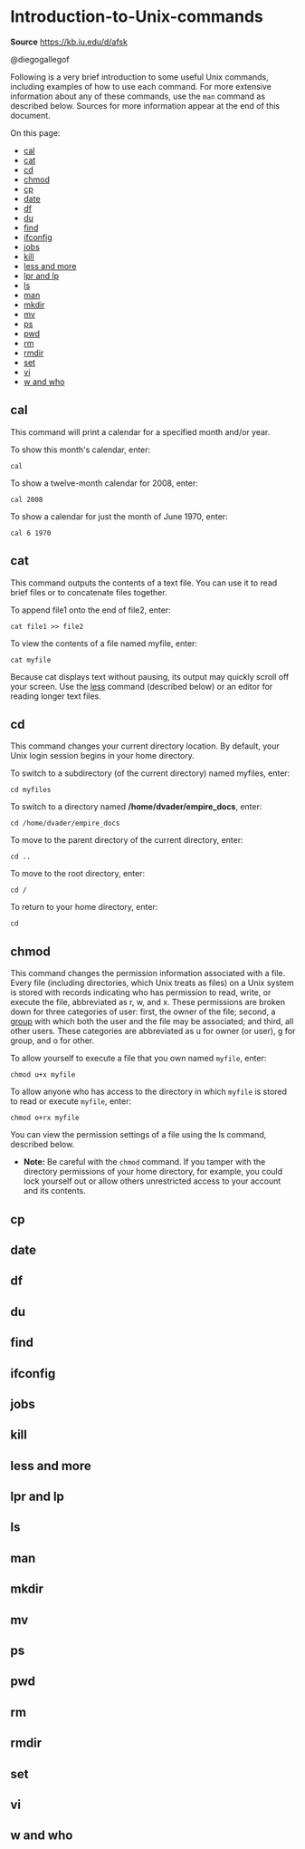 # Introduction-to-Unix-commands

**Source** <https://kb.iu.edu/d/afsk>

@diegogallegof

Following is a very brief introduction to some useful Unix commands, including examples of how to use each command. For more extensive information about any of these commands, use the `man` command as described below. Sources for more information appear at the end of this document.

On this page:


* [cal](#cal)
* [cat](#cat)
* [cd](#cd)
* [chmod](#chmod)
* [cp](#cp)
* [date](#date)
* [df](#df)
* [du](#du)
* [find](#find)
* [ifconfig](#ifconfig)
* [jobs](#jobs)
* [kill](#kill)
* [less and more](#less-and-more)
* [lpr and lp](#lpr-and-lp)
* [ls](#ls)
* [man](#man)
* [mkdir](#mkdir)
* [mv](#mv)
* [ps](#ps)
* [pwd](#pwd)
* [rm](#rm)
* [rmdir](#rmdir)
* [set](#set)
* [vi](#vi)
* [w and who](#w-and-who)

## cal

This command will print a calendar for a specified month and/or year.

To show this month's calendar, enter:

`cal`

To show a twelve-month calendar for 2008, enter:

`cal 2008`

To show a calendar for just the month of June 1970, enter:

`cal 6 1970`

## cat

This command outputs the contents of a text file. You can use it to read brief files or to concatenate files together.

To append file1 onto the end of file2, enter:

`cat file1 >> file2`

To view the contents of a file named myfile, enter:

`cat myfile`

Because cat displays text without pausing, its output may quickly scroll off your screen. Use the [less](#less-and-more) command (described below) or an editor for reading longer text files.

## cd

This command changes your current directory location. By default, your Unix login session begins in your home directory.

To switch to a subdirectory (of the current directory) named myfiles, enter:

`cd myfiles`

To switch to a directory named **/home/dvader/empire_docs**, enter:


``` cd /home/dvader/empire_docs ```

To move to the parent directory of the current directory, enter:

`cd ..`

To move to the root directory, enter:

`cd /`

To return to your home directory, enter:

`cd`

## chmod

This command changes the permission information associated with a file. Every file (including directories, which Unix treats as files) on a Unix system is stored with records indicating who has permission to read, write, or execute the file, abbreviated as r, w, and x. These permissions are broken down for three categories of user: first, the owner of the file; second, a [group](#group) with which both the user and the file may be associated; and third, all other users. These categories are abbreviated as u for owner (or user), g for group, and o for other.

To allow yourself to execute a file that you own named `myfile`, enter:

`chmod u+x myfile`

To allow anyone who has access to the directory in which `myfile` is stored to read or execute `myfile`, enter:

`chmod o+rx myfile`

You can view the permission settings of a file using the ls command, described below.

* **Note:**
Be careful with the `chmod` command. If you tamper with the directory permissions of your home directory, for example, you could lock yourself out or allow others unrestricted access to your account and its contents.

## cp

## date

## df

## du

## find

## ifconfig

## jobs

## kill

## less and more

## lpr and lp

## ls

## man

## mkdir

## mv

## ps

## pwd

## rm

## rmdir

## set

## vi

## w and who
